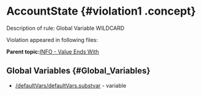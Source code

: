 # AccountState {#violation1 .concept}

Description of rule: Global Variable WILDCARD

Violation appeared in following files:

**Parent topic:**[INFO - Value Ends With](../../../../../../modules/demo_Enterprise/dita/qa/rules/INFO_-_Value_Ends_With.md)

## Global Variables {#Global_Variables}

-   [/defaultVars/defaultVars.substvar](../../../projects/AccountState/defaultVars/defaultVars.substvar.md) - variable

